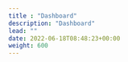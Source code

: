 ```yaml
---
title : "Dashboard"
description: "Dashboard"
lead: ""
date: 2022-06-18T08:48:23+00:00
weight: 600
---
```

